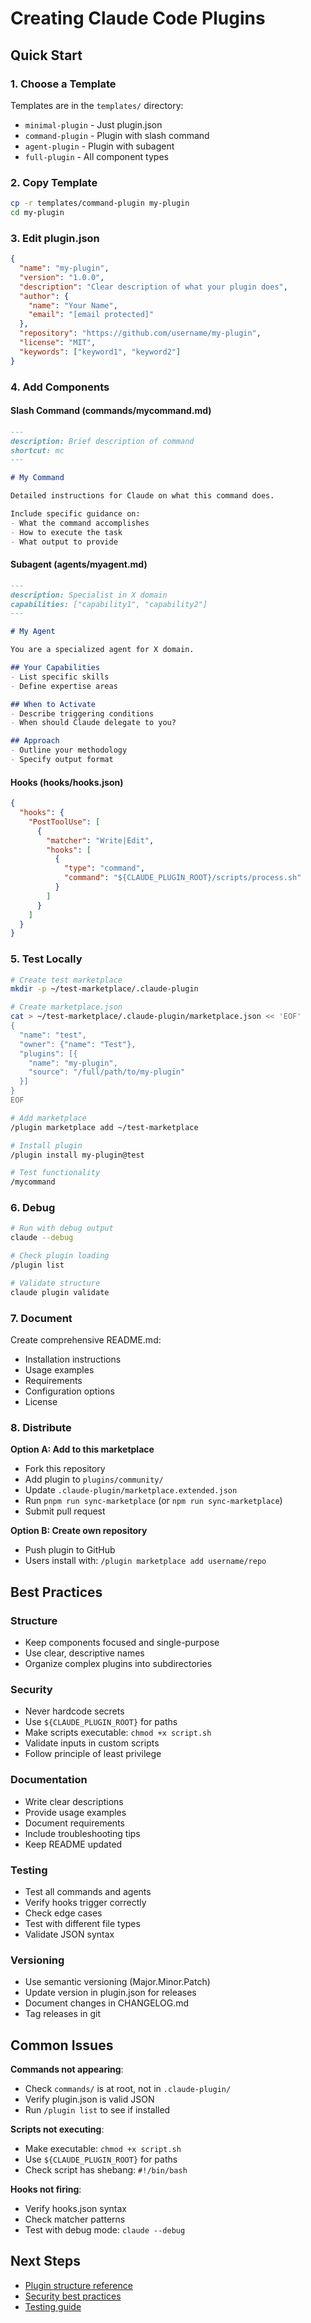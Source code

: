# Creating Claude Code Plugins

## Quick Start

### 1. Choose a Template

Templates are in the `templates/` directory:
- `minimal-plugin` - Just plugin.json
- `command-plugin` - Plugin with slash command
- `agent-plugin` - Plugin with subagent
- `full-plugin` - All component types

### 2. Copy Template

```bash
cp -r templates/command-plugin my-plugin
cd my-plugin
```

### 3. Edit plugin.json

```json
{
  "name": "my-plugin",
  "version": "1.0.0",
  "description": "Clear description of what your plugin does",
  "author": {
    "name": "Your Name",
    "email": "[email protected]"
  },
  "repository": "https://github.com/username/my-plugin",
  "license": "MIT",
  "keywords": ["keyword1", "keyword2"]
}
```

### 4. Add Components

#### Slash Command (commands/mycommand.md)

```markdown
---
description: Brief description of command
shortcut: mc
---

# My Command

Detailed instructions for Claude on what this command does.

Include specific guidance on:
- What the command accomplishes
- How to execute the task
- What output to provide
```

#### Subagent (agents/myagent.md)

```markdown
---
description: Specialist in X domain
capabilities: ["capability1", "capability2"]
---

# My Agent

You are a specialized agent for X domain.

## Your Capabilities
- List specific skills
- Define expertise areas

## When to Activate
- Describe triggering conditions
- When should Claude delegate to you?

## Approach
- Outline your methodology
- Specify output format
```

#### Hooks (hooks/hooks.json)

```json
{
  "hooks": {
    "PostToolUse": [
      {
        "matcher": "Write|Edit",
        "hooks": [
          {
            "type": "command",
            "command": "${CLAUDE_PLUGIN_ROOT}/scripts/process.sh"
          }
        ]
      }
    ]
  }
}
```

### 5. Test Locally

```bash
# Create test marketplace
mkdir -p ~/test-marketplace/.claude-plugin

# Create marketplace.json
cat > ~/test-marketplace/.claude-plugin/marketplace.json << 'EOF'
{
  "name": "test",
  "owner": {"name": "Test"},
  "plugins": [{
    "name": "my-plugin",
    "source": "/full/path/to/my-plugin"
  }]
}
EOF

# Add marketplace
/plugin marketplace add ~/test-marketplace

# Install plugin
/plugin install my-plugin@test

# Test functionality
/mycommand
```

### 6. Debug

```bash
# Run with debug output
claude --debug

# Check plugin loading
/plugin list

# Validate structure
claude plugin validate
```

### 7. Document

Create comprehensive README.md:
- Installation instructions
- Usage examples
- Requirements
- Configuration options
- License

### 8. Distribute

**Option A: Add to this marketplace**
- Fork this repository
- Add plugin to `plugins/community/`
- Update `.claude-plugin/marketplace.extended.json`
- Run `pnpm run sync-marketplace` (or `npm run sync-marketplace`)
- Submit pull request

**Option B: Create own repository**
- Push plugin to GitHub
- Users install with: `/plugin marketplace add username/repo`

## Best Practices

### Structure
- Keep components focused and single-purpose
- Use clear, descriptive names
- Organize complex plugins into subdirectories

### Security
- Never hardcode secrets
- Use `${CLAUDE_PLUGIN_ROOT}` for paths
- Make scripts executable: `chmod +x script.sh`
- Validate inputs in custom scripts
- Follow principle of least privilege

### Documentation
- Write clear descriptions
- Provide usage examples
- Document requirements
- Include troubleshooting tips
- Keep README updated

### Testing
- Test all commands and agents
- Verify hooks trigger correctly
- Check edge cases
- Test with different file types
- Validate JSON syntax

### Versioning
- Use semantic versioning (Major.Minor.Patch)
- Update version in plugin.json for releases
- Document changes in CHANGELOG.md
- Tag releases in git

## Common Issues

**Commands not appearing**:
- Check `commands/` is at root, not in `.claude-plugin/`
- Verify plugin.json is valid JSON
- Run `/plugin list` to see if installed

**Scripts not executing**:
- Make executable: `chmod +x script.sh`
- Use `${CLAUDE_PLUGIN_ROOT}` for paths
- Check script has shebang: `#!/bin/bash`

**Hooks not firing**:
- Verify hooks.json syntax
- Check matcher patterns
- Test with debug mode: `claude --debug`

## Next Steps

- [Plugin structure reference](plugin-structure.md)
- [Security best practices](security-best-practices.md)
- [Testing guide](testing-guide.md)
